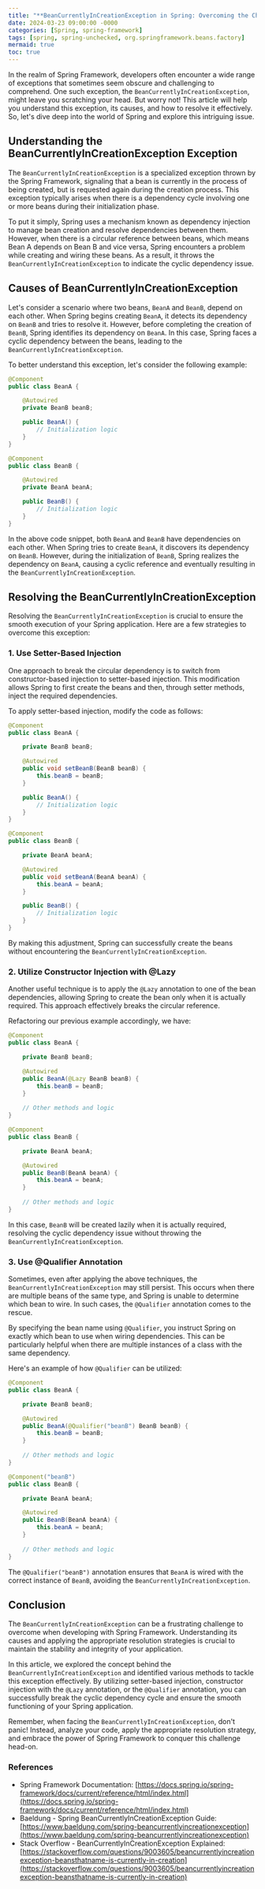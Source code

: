 ```yaml
---
title: "**BeanCurrentlyInCreationException in Spring: Overcoming the Challenges**"
date: 2024-03-23 09:00:00 -0000
categories: [Spring, spring-framework]
tags: [spring, spring-unchecked, org.springframework.beans.factory]
mermaid: true
toc: true
---
```



In the realm of Spring Framework, developers often encounter a wide range of exceptions that sometimes seem obscure and challenging to comprehend. One such exception, the `BeanCurrentlyInCreationException`, might leave you scratching your head. But worry not! This article will help you understand this exception, its causes, and how to resolve it effectively. So, let's dive deep into the world of Spring and explore this intriguing issue.

## **Understanding the BeanCurrentlyInCreationException Exception**

The `BeanCurrentlyInCreationException` is a specialized exception thrown by the Spring Framework, signaling that a bean is currently in the process of being created, but is requested again during the creation process. This exception typically arises when there is a dependency cycle involving one or more beans during their initialization phase.

To put it simply, Spring uses a mechanism known as dependency injection to manage bean creation and resolve dependencies between them. However, when there is a circular reference between beans, which means Bean A depends on Bean B and vice versa, Spring encounters a problem while creating and wiring these beans. As a result, it throws the `BeanCurrentlyInCreationException` to indicate the cyclic dependency issue.

## **Causes of BeanCurrentlyInCreationException**

Let's consider a scenario where two beans, `BeanA` and `BeanB`, depend on each other. When Spring begins creating `BeanA`, it detects its dependency on `BeanB` and tries to resolve it. However, before completing the creation of `BeanB`, Spring identifies its dependency on `BeanA`. In this case, Spring faces a cyclic dependency between the beans, leading to the `BeanCurrentlyInCreationException`.

To better understand this exception, let's consider the following example:

```java
@Component
public class BeanA {

    @Autowired
    private BeanB beanB;

    public BeanA() {
        // Initialization logic
    }
}

@Component
public class BeanB {

    @Autowired
    private BeanA beanA;

    public BeanB() {
        // Initialization logic
    }
}
``` 

In the above code snippet, both `BeanA` and `BeanB` have dependencies on each other. When Spring tries to create `BeanA`, it discovers its dependency on `BeanB`. However, during the initialization of `BeanB`, Spring realizes the dependency on `BeanA`, causing a cyclic reference and eventually resulting in the `BeanCurrentlyInCreationException`.

## **Resolving the BeanCurrentlyInCreationException**

Resolving the `BeanCurrentlyInCreationException` is crucial to ensure the smooth execution of your Spring application. Here are a few strategies to overcome this exception:

### 1. Use Setter-Based Injection

One approach to break the circular dependency is to switch from constructor-based injection to setter-based injection. This modification allows Spring to first create the beans and then, through setter methods, inject the required dependencies.

To apply setter-based injection, modify the code as follows:

```java
@Component
public class BeanA {

    private BeanB beanB;

    @Autowired
    public void setBeanB(BeanB beanB) {
        this.beanB = beanB;
    }

    public BeanA() {
        // Initialization logic
    }
}

@Component
public class BeanB {

    private BeanA beanA;

    @Autowired
    public void setBeanA(BeanA beanA) {
        this.beanA = beanA;
    }

    public BeanB() {
        // Initialization logic
    }
}
``` 

By making this adjustment, Spring can successfully create the beans without encountering the `BeanCurrentlyInCreationException`.

### 2. Utilize Constructor Injection with @Lazy

Another useful technique is to apply the `@Lazy` annotation to one of the bean dependencies, allowing Spring to create the bean only when it is actually required. This approach effectively breaks the circular reference.

Refactoring our previous example accordingly, we have:

```java
@Component
public class BeanA {

    private BeanB beanB;

    @Autowired
    public BeanA(@Lazy BeanB beanB) {
        this.beanB = beanB;
    }
    
    // Other methods and logic
}

@Component
public class BeanB {

    private BeanA beanA;

    @Autowired
    public BeanB(BeanA beanA) {
        this.beanA = beanA;
    }
    
    // Other methods and logic
}
```

In this case, `BeanB` will be created lazily when it is actually required, resolving the cyclic dependency issue without throwing the `BeanCurrentlyInCreationException`.

### 3. Use @Qualifier Annotation

Sometimes, even after applying the above techniques, the `BeanCurrentlyInCreationException` may still persist. This occurs when there are multiple beans of the same type, and Spring is unable to determine which bean to wire. In such cases, the `@Qualifier` annotation comes to the rescue.

By specifying the bean name using `@Qualifier`, you instruct Spring on exactly which bean to use when wiring dependencies. This can be particularly helpful when there are multiple instances of a class with the same dependency.

Here's an example of how `@Qualifier` can be utilized:

```java
@Component
public class BeanA {

    private BeanB beanB;

    @Autowired
    public BeanA(@Qualifier("beanB") BeanB beanB) {
        this.beanB = beanB;
    }
    
    // Other methods and logic
}

@Component("beanB")
public class BeanB {

    private BeanA beanA;

    @Autowired
    public BeanB(BeanA beanA) {
        this.beanA = beanA;
    }
    
    // Other methods and logic
}
```

The `@Qualifier("beanB")` annotation ensures that `BeanA` is wired with the correct instance of `BeanB`, avoiding the `BeanCurrentlyInCreationException`.

## **Conclusion**

The `BeanCurrentlyInCreationException` can be a frustrating challenge to overcome when developing with Spring Framework. Understanding its causes and applying the appropriate resolution strategies is crucial to maintain the stability and integrity of your application.

In this article, we explored the concept behind the `BeanCurrentlyInCreationException` and identified various methods to tackle this exception effectively. By utilizing setter-based injection, constructor injection with the `@Lazy` annotation, or the `@Qualifier` annotation, you can successfully break the cyclic dependency cycle and ensure the smooth functioning of your Spring application.

Remember, when facing the `BeanCurrentlyInCreationException`, don't panic! Instead, analyze your code, apply the appropriate resolution strategy, and embrace the power of Spring Framework to conquer this challenge head-on.

### **References**
- Spring Framework Documentation: [https://docs.spring.io/spring-framework/docs/current/reference/html/index.html](https://docs.spring.io/spring-framework/docs/current/reference/html/index.html)
- Baeldung - Spring BeanCurrentlyInCreationException Guide: [https://www.baeldung.com/spring-beancurrentlyincreationexception](https://www.baeldung.com/spring-beancurrentlyincreationexception)
- Stack Overflow - BeanCurrentlyInCreationException Explained: [https://stackoverflow.com/questions/9003605/beancurrentlyincreationexception-beansthatname-is-currently-in-creation](https://stackoverflow.com/questions/9003605/beancurrentlyincreationexception-beansthatname-is-currently-in-creation)